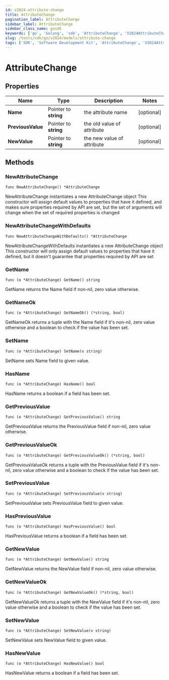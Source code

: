```yaml
---
id: v2024-attribute-change
title: AttributeChange
pagination_label: AttributeChange
sidebar_label: AttributeChange
sidebar_class_name: gosdk
keywords: ['go', 'Golang', 'sdk', 'AttributeChange', 'V2024AttributeChange'] 
slug: /tools/sdk/go/v2024/models/attribute-change
tags: ['SDK', 'Software Development Kit', 'AttributeChange', 'V2024AttributeChange']
---
```


# AttributeChange

## Properties

Name | Type | Description | Notes
------------ | ------------- | ------------- | -------------
**Name** | Pointer to **string** | the attribute name | [optional] 
**PreviousValue** | Pointer to **string** | the old value of attribute | [optional] 
**NewValue** | Pointer to **string** | the new value of attribute | [optional] 

## Methods

### NewAttributeChange

`func NewAttributeChange() *AttributeChange`

NewAttributeChange instantiates a new AttributeChange object
This constructor will assign default values to properties that have it defined,
and makes sure properties required by API are set, but the set of arguments
will change when the set of required properties is changed

### NewAttributeChangeWithDefaults

`func NewAttributeChangeWithDefaults() *AttributeChange`

NewAttributeChangeWithDefaults instantiates a new AttributeChange object
This constructor will only assign default values to properties that have it defined,
but it doesn't guarantee that properties required by API are set

### GetName

`func (o *AttributeChange) GetName() string`

GetName returns the Name field if non-nil, zero value otherwise.

### GetNameOk

`func (o *AttributeChange) GetNameOk() (*string, bool)`

GetNameOk returns a tuple with the Name field if it's non-nil, zero value otherwise
and a boolean to check if the value has been set.

### SetName

`func (o *AttributeChange) SetName(v string)`

SetName sets Name field to given value.

### HasName

`func (o *AttributeChange) HasName() bool`

HasName returns a boolean if a field has been set.

### GetPreviousValue

`func (o *AttributeChange) GetPreviousValue() string`

GetPreviousValue returns the PreviousValue field if non-nil, zero value otherwise.

### GetPreviousValueOk

`func (o *AttributeChange) GetPreviousValueOk() (*string, bool)`

GetPreviousValueOk returns a tuple with the PreviousValue field if it's non-nil, zero value otherwise
and a boolean to check if the value has been set.

### SetPreviousValue

`func (o *AttributeChange) SetPreviousValue(v string)`

SetPreviousValue sets PreviousValue field to given value.

### HasPreviousValue

`func (o *AttributeChange) HasPreviousValue() bool`

HasPreviousValue returns a boolean if a field has been set.

### GetNewValue

`func (o *AttributeChange) GetNewValue() string`

GetNewValue returns the NewValue field if non-nil, zero value otherwise.

### GetNewValueOk

`func (o *AttributeChange) GetNewValueOk() (*string, bool)`

GetNewValueOk returns a tuple with the NewValue field if it's non-nil, zero value otherwise
and a boolean to check if the value has been set.

### SetNewValue

`func (o *AttributeChange) SetNewValue(v string)`

SetNewValue sets NewValue field to given value.

### HasNewValue

`func (o *AttributeChange) HasNewValue() bool`

HasNewValue returns a boolean if a field has been set.


